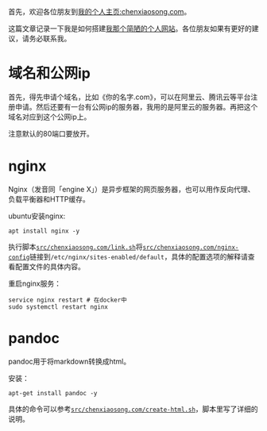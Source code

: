 首先，欢迎各位朋友到[我的个人主页:chenxiaosong.com](http://chenxiaosong.com/)。

这篇文章记录一下我是如何搭建[我那个简陋的个人网站](http://chenxiaosong.com/)。各位朋友如果有更好的建议，请务必联系我。

# 域名和公网ip

首先，得先申请个域名，比如《你的名字.com》，可以在阿里云、腾讯云等平台注册申请。然后还要有一台有公网ip的服务器，我用的是阿里云的服务器。再把这个域名对应到这个公网ip上。

注意默认的80端口要放开。

# nginx

Nginx（发音同「engine X」）是异步框架的网页服务器，也可以用作反向代理、负载平衡器和HTTP缓存。

ubuntu安装nginx:
```shell
apt install nginx -y
```
执行脚本[`src/chenxiaosong.com/link.sh`](https://github.com/chenxiaosonggithub/blog/blob/master/src/chenxiaosong.com/link.sh)将[`src/chenxiaosong.com/nginx-config`](https://github.com/chenxiaosonggithub/blog/blob/master/src/chenxiaosong.com/nginx-config)链接到`/etc/nginx/sites-enabled/default`，具体的配置选项的解释请查看配置文件的具体内容。

重启nginx服务：
```shell
service nginx restart # 在docker中
sudo systemctl restart nginx
```

# pandoc

pandoc用于将markdown转换成html。

安装：
```shell
apt-get install pandoc -y
```

具体的命令可以参考[`src/chenxiaosong.com/create-html.sh`](https://github.com/chenxiaosonggithub/blog/blob/master/src/chenxiaosong.com/create-html.sh)，脚本里写了详细的说明。



